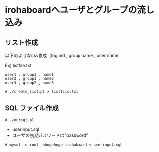 # irohaboardへユーザとグループの流し込み

## リスト作成
以下のようなcsv作成（loginid , group name , user name）

Ex) listfile.txt
```
user1 , group1 , name1
user2 , group1 , name2
user3 , group2 , name3

```

```
# ./create_list.pl > listfile.txt
```

## SQL ファイル作成
```
# ./outsql.pl
```

* userinput.sql
* ユーザの初期パスワードは"password"

```
# mysql -u root -phogehoge irohaboard < userinput.sql 
```
